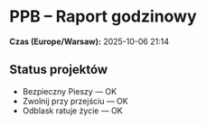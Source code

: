 # PPB – Raport godzinowy
**Czas (Europe/Warsaw):** 2025-10-06 21:14

## Status projektów
- Bezpieczny Pieszy — OK
- Zwolnij przy przejściu — OK
- Odblask ratuje życie — OK

